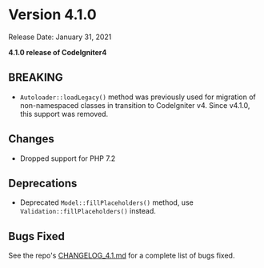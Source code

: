 # Version 4.1.0

Release Date: January 31, 2021

**4.1.0 release of CodeIgniter4**

<div class="contents" local="" depth="2">

</div>

## BREAKING

- `Autoloader::loadLegacy()` method was previously used for migration of
  non-namespaced classes in transition to CodeIgniter v4. Since v4.1.0,
  this support was removed.

## Changes

- Dropped support for PHP 7.2

## Deprecations

- Deprecated `Model::fillPlaceholders()` method, use
  `Validation::fillPlaceholders()` instead.

## Bugs Fixed

See the repo's
[CHANGELOG_4.1.md](https://github.com/codeigniter4/CodeIgniter4/blob/develop/changelogs/CHANGELOG_4.1.md)
for a complete list of bugs fixed.

